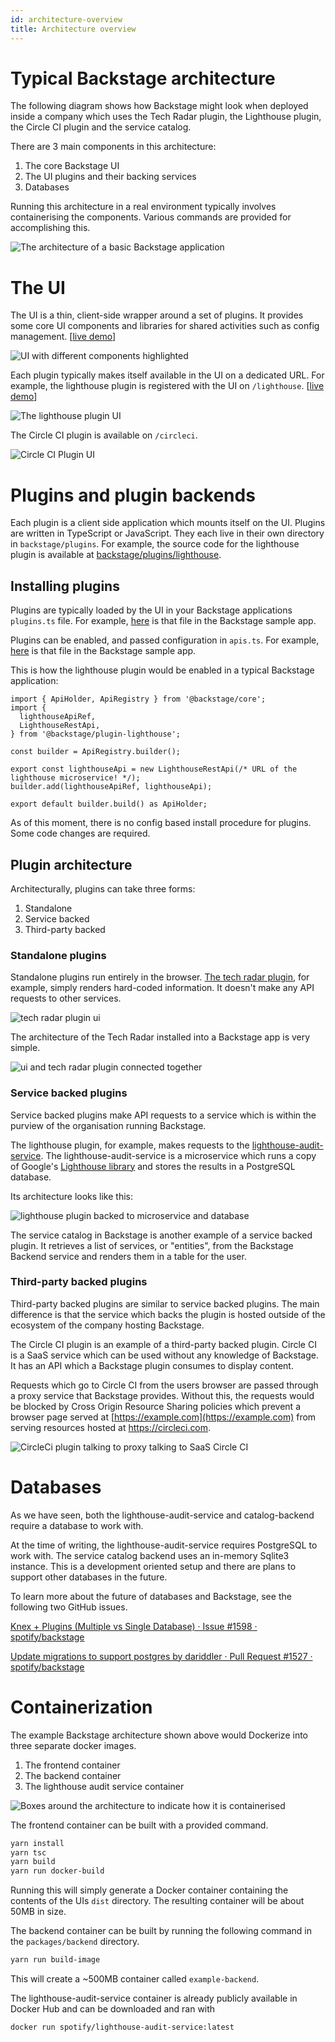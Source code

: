 ```yaml
---
id: architecture-overview
title: Architecture overview
---
```


# Typical Backstage architecture

The following diagram shows how Backstage might look when deployed inside a
company which uses the Tech Radar plugin, the Lighthouse plugin, the Circle CI
plugin and the service catalog.

There are 3 main components in this architecture:

1. The core Backstage UI
2. The UI plugins and their backing services
3. Databases

Running this architecture in a real environment typically involves
containerising the components. Various commands are provided for accomplishing
this.

![The architecture of a basic Backstage application](./architecture-overview/backstage-typical-architecture.png)

# The UI

The UI is a thin, client-side wrapper around a set of plugins. It provides some
core UI components and libraries for shared activities such as config
management. [[live demo](https://backstage-demo.roadie.io/)]

![UI with different components highlighted](./architecture-overview/core-vs-plugin-components-highlighted.png)

Each plugin typically makes itself available in the UI on a dedicated URL. For
example, the lighthouse plugin is registered with the UI on `/lighthouse`.
[[live demo](https://backstage-demo.roadie.io/lighthouse)]

![The lighthouse plugin UI](./architecture-overview/lighthouse-plugin.png)

The Circle CI plugin is available on `/circleci`.

![Circle CI Plugin UI](./architecture-overview/circle-ci.png)

# Plugins and plugin backends

Each plugin is a client side application which mounts itself on the UI. Plugins
are written in TypeScript or JavaScript. They each live in their own directory
in `backstage/plugins`. For example, the source code for the lighthouse plugin
is available at
[backstage/plugins/lighthouse](https://github.com/spotify/backstage/tree/master/plugins/lighthouse).

## Installing plugins

Plugins are typically loaded by the UI in your Backstage applications
`plugins.ts` file. For example,
[here](https://github.com/spotify/backstage/blob/master/packages/app/src/plugins.ts)
is that file in the Backstage sample app.

Plugins can be enabled, and passed configuration in `apis.ts`. For example,
[here](https://github.com/spotify/backstage/blob/master/packages/app/src/apis.ts)
is that file in the Backstage sample app.

This is how the lighthouse plugin would be enabled in a typical Backstage
application:

```tsx
import { ApiHolder, ApiRegistry } from '@backstage/core';
import {
  lighthouseApiRef,
  LighthouseRestApi,
} from '@backstage/plugin-lighthouse';

const builder = ApiRegistry.builder();

export const lighthouseApi = new LighthouseRestApi(/* URL of the lighthouse microservice! */);
builder.add(lighthouseApiRef, lighthouseApi);

export default builder.build() as ApiHolder;
```

As of this moment, there is no config based install procedure for plugins. Some
code changes are required.

## Plugin architecture

Architecturally, plugins can take three forms:

1. Standalone
2. Service backed
3. Third-party backed

### Standalone plugins

Standalone plugins run entirely in the browser.
[The tech radar plugin](https://backstage-demo.roadie.io/tech-radar), for
example, simply renders hard-coded information. It doesn't make any API requests
to other services.

![tech radar plugin ui](./architecture-overview/tech-radar-plugin.png)

The architecture of the Tech Radar installed into a Backstage app is very
simple.

![ui and tech radar plugin connected together](./architecture-overview/tech-radar-plugin-architecture.png)

### Service backed plugins

Service backed plugins make API requests to a service which is within the
purview of the organisation running Backstage.

The lighthouse plugin, for example, makes requests to the
[lighthouse-audit-service](https://github.com/spotify/lighthouse-audit-service).
The lighthouse-audit-service is a microservice which runs a copy of Google's
[Lighthouse library](https://github.com/GoogleChrome/lighthouse/) and stores the
results in a PostgreSQL database.

Its architecture looks like this:

![lighthouse plugin backed to microservice and database](./architecture-overview/lighthouse-plugin-architecture.png)

The service catalog in Backstage is another example of a service backed plugin.
It retrieves a list of services, or "entities", from the Backstage Backend
service and renders them in a table for the user.

### Third-party backed plugins

Third-party backed plugins are similar to service backed plugins. The main
difference is that the service which backs the plugin is hosted outside of the
ecosystem of the company hosting Backstage.

The Circle CI plugin is an example of a third-party backed plugin. Circle CI is
a SaaS service which can be used without any knowledge of Backstage. It has an
API which a Backstage plugin consumes to display content.

Requests which go to Circle CI from the users browser are passed through a proxy
service that Backstage provides. Without this, the requests would be blocked by
Cross Origin Resource Sharing policies which prevent a browser page served at
[https://example.com](https://example.com) from serving resources hosted at
https://circleci.com.

![CircleCi plugin talking to proxy talking to SaaS Circle CI](./architecture-overview/circle-ci-plugin-architecture.png)

# Databases

As we have seen, both the lighthouse-audit-service and catalog-backend require a
database to work with.

At the time of writing, the lighthouse-audit-service requires PostgreSQL to work
with. The service catalog backend uses an in-memory Sqlite3 instance. This is a
development oriented setup and there are plans to support other databases in the
future.

To learn more about the future of databases and Backstage, see the following two
GitHub issues.

[Knex + Plugins (Multiple vs Single Database) · Issue #1598 · spotify/backstage](https://github.com/spotify/backstage/issues/1598)

[Update migrations to support postgres by dariddler · Pull Request #1527 · spotify/backstage](https://github.com/spotify/backstage/pull/1527#discussion_r450374145)

# Containerization

The example Backstage architecture shown above would Dockerize into three
separate docker images.

1. The frontend container
2. The backend container
3. The lighthouse audit service container

![Boxes around the architecture to indicate how it is containerised](./architecture-overview/containerised.png)

The frontend container can be built with a provided command.

```bash
yarn install
yarn tsc
yarn build
yarn run docker-build
```

Running this will simply generate a Docker container containing the contents of
the UIs `dist` directory. The resulting container will be about 50MB in size.

The backend container can be built by running the following command in the
`packages/backend` directory.

```bash
yarn run build-image
```

This will create a ~500MB container called `example-backend`.

The lighthouse-audit-service container is already publicly available in Docker
Hub and can be downloaded and ran with

```bash
docker run spotify/lighthouse-audit-service:latest
```
